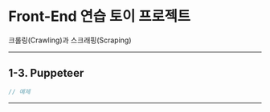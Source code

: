 # Front-End 연습 토이 프로젝트

크롤링(Crawling)과 스크래핑(Scraping)

---

## 1-3. Puppeteer

```js
// 예제
```

---
